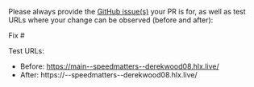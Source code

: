 Please always provide the [GitHub issue(s)](../issues) your PR is for, as well as test URLs where your change can be observed (before and after):

Fix #<gh-issue-id>

Test URLs:
- Before: https://main--speedmatters--derekwood08.hlx.live/
- After: https://<branch>--speedmatters--derekwood08.hlx.live/

